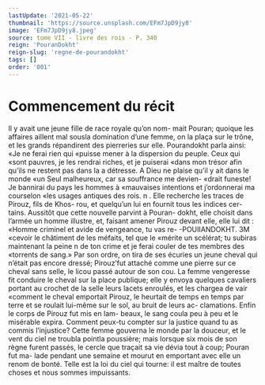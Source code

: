 ```yaml
---
lastUpdate: '2021-05-22'
thumbnail: 'https://source.unsplash.com/EFm7JpD9jy8'
image: 'EFm7JpD9jy8.jpeg'
source: tome VII - livre des rois - P. 340
reign: 'PouranDokht'
reign-slug: 'regne-de-pourandokht'
tags: []
order: '001'
---
```


# Commencement du récit

Il y avait une jeune fille de race royale qu’on nom- mait Pouran; quoique les affaires aillent mal sousla domination d’une femme, on la plaça sur le trône,
et les grands répandirent des pierreries sur elle. Pourandokht parla ainsi: «Je ne ferai rien qui «puisse mener à la dispersion du peuple. Ceux qui «sont pauvres, je les rendrai riches, et je puiserai «dans mon trésor afin qu’ils ne restent pas dans la
a détresse. A Dieu ne plaise qu’il y ait dans le monde
«un Seul malheureux, car sa souffrance me devien- «drait funeste! Je bannirai du pays les hommes à «mauvaises intentions et j’ordonnerai ma courselon
«les usages antiques des rois. n .
Elle recherche les traces de Pirouz, fils de Khos-
rou, et quelqu’un lui en fournit tous les indices cer- tains. Aussitôt que cette nouvelle parvint à Pouran- dokht, elle choisit dans l’armée un homme illustre,
et, faisant amener Pirouz devant elle, elle lui dit : «Homme criminel et avide de vengeance, tu vas re-
-POUIIANDOKHT. 3M «cevoir le châtiment de les méfaits, tel que le
«mérite un scélérat; tu subiras maintenant la peine
n de ton crime et je ferai couler de tes membres des «torrents de sang.» Par son ordre, on tira de ses écuries un jeune cheval qui n’était pas encore
dressé; Pirouz’fut attaché comme une pierre sur ce
cheval sans selle, le licou passé autour de son cou. La femme vengeresse fit conduire le cheval sur la place publique; elle y envoya quelques cavaliers portant au crochet de la selle leurs lacets enroulés,
et les chargea de vair «comment le cheval emportait Pirouz, le heurtait de temps en temps par terre et se roulait lui-même sur le sol, au bruit de leurs ac- clamations. Enfin le corps de Pirouz fut mis en lam- beaux, le sang coula peu à peu et le misérable expira. Comment peux-tu compter sur la justice quand tu as commis l’injustice?
Cette femme gouverna le monde par la douceur, et le vent du ciel ne troubla pointla poussière; mais lorsque six mois de son règne furent passés, le cercle que traçait sa vie dévia tout à coup; Pouran fut ma-
lade pendant une semaine et mourut en emportant avec elle un renom de bonté. Telle est la loi du ciel qui tourne: il est maître de toutes choses et nous sommes impuissants.
